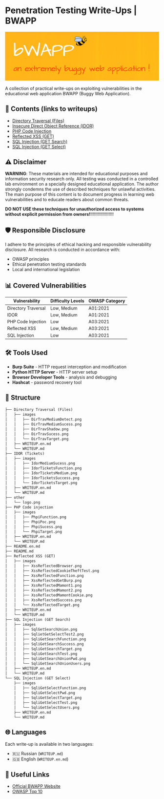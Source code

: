 # Penetration Testing Write-Ups | BWAPP

![BWAPP Logo](other/logo.png)

A collection of practical write-ups on exploiting vulnerabilities in the educational web application BWAPP (Buggy Web Application).

## 📁 Contents (links to writeups)

- [Directory Traversal (Files)](Directory-Traversal-(Files)/WRITEUP.md)
- [Insecure Direct Object Reference (IDOR)](IDOR-(Tickets)/WRITEUP.md)
- [PHP Code Injection](PHP-Code-Injection/WRITEUP.md)
- [Reflected XSS (GET)](Reflected-XSS-(GET)/WRITEUP.md)
- [SQL Injection (GET Search)](SQL-Injection-(GET-Search)/WRITEUP.md)
- [SQL Injection (GET Select)](SQL-Injection-(GET-Select)/WRITEUP.md)

## ⚠️ Disclaimer

**WARNING**: These materials are intended for educational purposes and information security research only. All testing was conducted in a controlled lab environment on a specially designed educational application. The author strongly condemns the use of described techniques for unlawful activities. The main purpose of this content is to document progress in learning web vulnerabilities and to educate readers about common threats.

**DO NOT USE these techniques for unauthorized access to systems without explicit permission from owners!**!!!!!!!!!!!!!!!!!!!

## 🛡️ Responsible Disclosure

I adhere to the principles of ethical hacking and responsible vulnerability disclosure. All research is conducted in accordance with:

- OWASP principles
- Ethical penetration testing standards  
- Local and international legislation

## 📊 Covered Vulnerabilities

| Vulnerability | Difficulty Levels | OWASP Category |
|---------------|-------------------|----------------|
| Directory Traversal | Low, Medium | A01:2021 |
| IDOR | Low, Medium | A01:2021 |
| PHP Code Injection | Low | A03:2021 |
| Reflected XSS | Low, Medium | A03:2021 |
| SQL Injection | Low | A03:2021 |

## 🛠️ Tools Used

- **Burp Suite** - HTTP request interception and modification
- **Python HTTP Server** - HTTP server setup
- **Browser Developer Tools** - analysis and debugging
- **Hashcat** - password recovery tool

## 📝 Structure

```
├── Directory Traversal (Files)
│   ├── images
│   │   ├── DirTravMediumDetect.png
│   │   ├── DirTravMediumSucess.png
│   │   ├── DirTravShadow.png
│   │   ├── DirTravSucess.png
│   │   └── DirTravTarget.png
│   ├── WRITEUP.en.md
│   └── WRITEUP.md
├── IDOR (Tickets)
│   ├── images
│   │   ├── IdorMediumSucess.png
│   │   ├── IdorTicketsFunction.png
│   │   ├── IdorTicketsMedium.png
│   │   ├── IdorTicketsSuccess.png
│   │   └── IdorTicketsTarget.png
│   ├── WRITEUP.en.md
│   └── WRITEUP.md
├── other
│   └── logo.png
├── PHP Code injection
│   ├── images
│   │   ├── PhpiFunction.png
│   │   ├── PhpiPoc.png
│   │   ├── PhpiSucess.png
│   │   └── PhpiTarget.png
│   ├── WRITEUP.en.md
│   └── WRITEUP.md
├── README.en.md
├── README.md
├── Reflected XSS (GET)
│   ├── images
│   │   ├── XssReflectedBrowser.png
│   │   ├── XssReflectedCookieTheftTest.png
│   │   ├── XssReflectedFunction.png
│   │   ├── XssReflectedGetBurp.png
│   │   ├── XssReflectedMamont1.png
│   │   ├── XssReflectedMamont2.png
│   │   ├── XssReflectedMamontCookie.png
│   │   ├── XssReflectedSuccess.png
│   │   └── XssReflectedTarget.png
│   ├── WRITEUP.en.md
│   └── WRITEUP.md
├── SQL Injection (GET Search)
│   ├── images
│   │   ├── SqlGetSearchUnion.png
│   │   ├── SqlietGetSelectTest2.png
│   │   ├── SqliGetSearchFunction.png
│   │   ├── SqliGetSearchSuccess.png
│   │   ├── SqliGetSearchTarget.png
│   │   ├── SqliGetSearchTest.png
│   │   ├── SqliGetSearchUnionPwd.png
│   │   └── SqliGetSearchUnionUsers.png
│   ├── WRITEUP.en.md
│   └── WRITEUP.md
└── SQL Injection (GET Select)
    ├── images
    │   ├── SqliGetSelectFunction.png
    │   ├── SqliGetSelectPwd.png
    │   ├── SqliGetSelectTarget.png
    │   ├── SqliGetSelectTest.png
    │   └── SqliGetSelectUsers.png
    ├── WRITEUP.en.md
    └── WRITEUP.md
```


## 🌐 Languages

Each write-up is available in two languages:
- 🇷🇺 Russian (`WRITEUP.md`)
- 🇬🇧 English (`WRITEUP.en.md`)

## 🔗 Useful Links

- [Official BWAPP Website](http://www.itsecgames.com/)
- [OWASP Top 10](https://owasp.org/www-project-top-ten/)